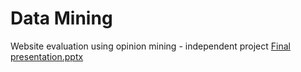 # Data Mining
Website evaluation using opinion mining - independent project
[Final presentation.pptx](https://github.com/user-attachments/files/22067636/Final.presentation.pptx)

